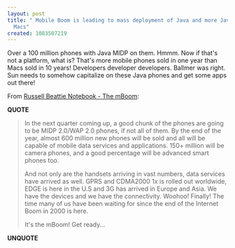 ```yaml
---
layout: post
title: " Mobile Boom is leading to mass deployment of Java and more Java phones than
  Macs"
created: 1083507219
---
```

Over a 100 million phones with Java MIDP on them.  Hmmm.  Now if that's not a platform, what is? That's more mobile phones sold in one year than Macs sold in 10 years!  Developers developer developers. Ballmer was right.  Sun needs to somehow capitalize on these Java phones and get some apps out there!

From <a href="http://www.russellbeattie.com/notebook/1007757.html">Russell Beattie Notebook - The mBoom</a>:
<p><strong>QUOTE</strong></p><blockquote>In the next quarter coming up, a good chunk of the phones are going to be MIDP 2.0/WAP 2.0 phones, if not all of them. By the end of the year, almost 600 million new phones will be sold and all will be capable of mobile data services and applications. 150+ million will be camera phones, and a good percentage will be advanced smart phones too.

And not only are the handsets arriving in vast numbers, data services have arrived as well. GPRS and CDMA2000 1x is rolled out worldwide, EDGE is here in the U.S and 3G has arrived in Europe and Asia. We have the devices and we have the connectivity. Woohoo! Finally! The time many of us have been waiting for since the end of the Internet Boom in 2000 is here.

It's the mBoom! Get ready...</blockquote><p><strong>UNQUOTE</strong></p>

